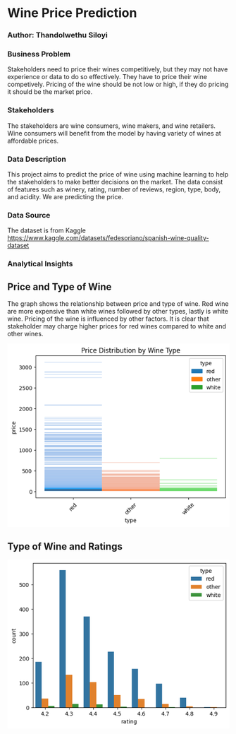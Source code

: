 # Wine Price Prediction
###  Author: Thandolwethu Siloyi

### Business Problem
Stakeholders need to price their wines competitively, but they may not have experience or data to do so effectively. They have to price their wine competively.
Pricing of the wine should be not low or high, if they do pricing it should be the market price.

### Stakeholders
The stakeholders are wine consumers, wine makers, and wine retailers. Wine consumers will benefit from the model by having variety of wines at affordable prices.

### Data Description
This project aims to predict the price of wine using machine learning to help the stakeholders to make better decisions on the market. The data consist of features such as winery, rating, number of reviews, region, type, body, and acidity. We are predicting the price.

### Data Source
The dataset is from Kaggle
https://www.kaggle.com/datasets/fedesoriano/spanish-wine-quality-dataset

### Analytical Insights 
## Price and Type of Wine
The graph shows the relationship between price and type of wine. Red wine are more expensive than white wines followed by other types, lastly is white wine. Pricing of the wine is influenced by other factors. It is clear that stakeholder may charge higher prices for red wines compared to white and other wines.

![Alt Text](https://github.com/Thando367/Project-2/blob/27c94a988b172b4dc984f0ebfa207a72065e795c/price%20and%20type.png)

## Type of Wine and Ratings

![Alt Text](https://github.com/Thando367/Project-2/blob/2bcf0d99910414e0a598ceb3a2b49764b1387ace/Rating%20and%20Types%20of%20Wine.png)
